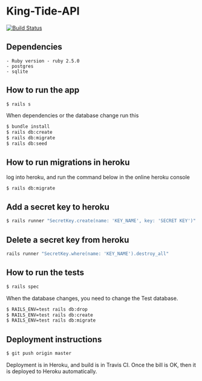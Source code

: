 # King-Tide-API  

[![Build Status](https://travis-ci.org/alexsaldana9/king-tide-api.svg?branch=master)](https://travis-ci.org/alexsaldana9/king-tide-api)



## Dependencies  

    - Ruby version - ruby 2.5.0
    - postgres 
    - sqlite

## How to run the app  

```bash
$ rails s
```

When dependencies or the database change run this 

```bash
$ bundle install
$ rails db:create
$ rails db:migrate
$ rails db:seed
```


## How to run migrations in heroku

log into heroku, and run the command below in the online heroku console

```bash
$ rails db:migrate
```

## Add a secret key to heroku

```bash
$ rails runner "SecretKey.create(name: 'KEY_NAME', key: 'SECRET KEY')"
```
    
## Delete a secret key from heroku

```bash
rails runner "SecretKey.where(name: 'KEY_NAME').destroy_all"
```

## How to run the tests

```bash
$ rails spec
```
When the database changes, you need to change the Test database.

```bash
$ RAILS_ENV=test rails db:drop
$ RAILS_ENV=test rails db:create
$ RAILS_ENV=test rails db:migrate
```

## Deployment instructions 

```bash
$ git push origin master
```
   
Deployment is in Heroku, and build is in Travis CI. Once the bill is OK, then it is deployed to Heroku automatically.
